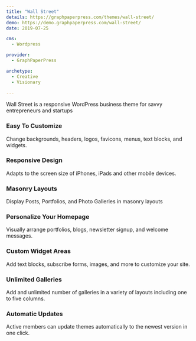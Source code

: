 ```yaml
---
title: "Wall Street"
details: https://graphpaperpress.com/themes/wall-street/
demo: https://demo.graphpaperpress.com/wall-street/
date: 2019-07-25

cms: 
  - Wordpress

provider: 
  - GraphPaperPress

archetype:
  - Creative
  - Visionary
  
---
```


Wall Street is a responsive WordPress business theme for savvy entrepreneurs and startups

### Easy To Customize

Change backgrounds, headers, logos, favicons, menus, text blocks, and widgets.

### Responsive Design

Adapts to the screen size of iPhones, iPads and other mobile devices.

### Masonry Layouts

Display Posts, Portfolios, and Photo Galleries in masonry layouts

### Personalize Your Homepage

Visually arrange portfolios, blogs, newsletter signup, and welcome messages.

### Custom Widget Areas

Add text blocks, subscribe forms, images, and more to customize your site.

### Unlimited Galleries

Add and unlimited number of galleries in a variety of layouts including one to five columns.

### Automatic Updates

Active members can update themes automatically to the newest version in one click.

